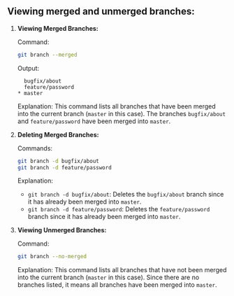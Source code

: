 ## Viewing merged and unmerged branches:

1. **Viewing Merged Branches:**

    Command:
    ```bash
    git branch --merged
    ```

    Output:
    ```plaintext
      bugfix/about
      feature/password
    * master
    ```

    Explanation:
    This command lists all branches that have been merged into the current branch (`master` in this case). The branches `bugfix/about` and `feature/password` have been merged into `master`.

2. **Deleting Merged Branches:**

    Commands:
    ```bash
    git branch -d bugfix/about
    git branch -d feature/password
    ```

    Explanation:
    - `git branch -d bugfix/about`: Deletes the `bugfix/about` branch since it has already been merged into `master`.
    - `git branch -d feature/password`: Deletes the `feature/password` branch since it has already been merged into `master`.

3. **Viewing Unmerged Branches:**

    Command:
    ```bash
    git branch --no-merged
    ```

    Explanation:
    This command lists all branches that have not been merged into the current branch (`master` in this case). Since there are no branches listed, it means all branches have been merged into `master`.